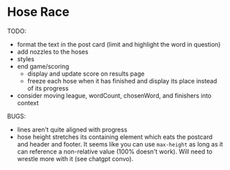 # Hose Race

TODO:

- format the text in the post card (limit and highlight the word in question)
- add nozzles to the hoses
- styles
- end game/scoring
  - display and update score on results page
  - freeze each hose when it has finished and display its place instead of its progress
- consider moving league, wordCount, chosenWord, and finishers into context

BUGS:

- lines aren't quite aligned with progress
- hose height stretches its containing element which eats the postcard and header and footer. It seems like you can use `max-height` as long as it can reference a non-relative value (100% doesn't work). Will need to wrestle more with it (see chatgpt convo).
